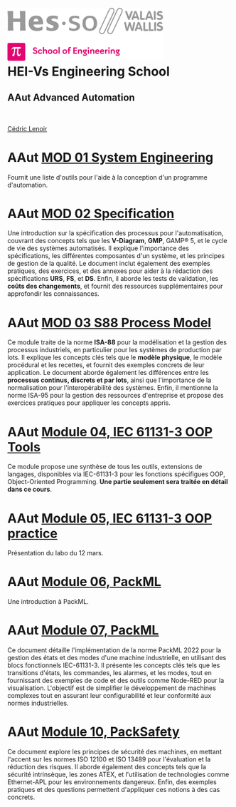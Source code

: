 <h1 align="left">
  <br>
  <img src="./img/hei-en.png" alt="HEI-Vs Logo" width="350">
  <br>
  HEI-Vs Engineering School <h2>AAut Advanced Automation</h2>
  <br>
</h1>

[Cédric Lenoir](mailto:cedric.lenoir@hevs.ch)


# AAut [MOD 01 System Engineering](./AAut_MOD_01_System_Engineering/README.md)
Fournit une liste d'outils pour l'aide à la conception d'un programme d'automation.


# AAut [MOD 02 Specification](/AAut_MOD_02_Specification/README.md)
Une introduction sur la spécification des processus pour l'automatisation, couvrant des concepts tels que les **V-Diagram**, **GMP**, GAMP® 5, et le cycle de vie des systèmes automatisés. Il explique l'importance des spécifications, les différentes composantes d'un système, et les principes de gestion de la qualité. Le document inclut également des exemples pratiques, des exercices, et des annexes pour aider à la rédaction des spécifications **URS**, **FS**, et **DS**. Enfin, il aborde les tests de validation, les **coûts des changements**, et fournit des ressources supplémentaires pour approfondir les connaissances.


# AAut [MOD 03 S88 Process Model](/AAut_MOD_03_S88_Model/README.md)
Ce module traite de la norme **ISA-88** pour la modélisation et la gestion des processus industriels, en particulier pour les systèmes de production par lots. Il explique les concepts clés tels que le **modèle physique**, le modèle procédural et les recettes, et fournit des exemples concrets de leur application. Le document aborde également les différences entre les **processus continus, discrets et par lots**, ainsi que l'importance de la normalisation pour l'interopérabilité des systèmes. Enfin, il mentionne la norme ISA-95 pour la gestion des ressources d'entreprise et propose des exercices pratiques pour appliquer les concepts appris.

# AAut [Module 04, IEC 61131-3 OOP Tools](./AAut_MOD_04_IEC_61131_OOP_TOOLS/README.md)
Ce module propose une synthèse de tous les outils, extensions de langages, disponibles via IEC-61131-3 pour les fonctions spécifigues OOP, Object-Oriented Programming. **Une partie seulement sera traitée en détail dans ce cours**.

# AAut [Module 05, IEC 61131-3 OOP practice](./AAut_MOD_05_IEC_61131_OOP_InPractice/README.MD)
Présentation du labo du 12 mars.


# AAut [Module 06, PackML](./AAut_MOD_06_TR88_Pack/README.md)
Une introduction à PackML.

# AAut [Module 07, PackML](./AAut_MOD_07_Pack_Components/README.md)
Ce document détaille l'implémentation de la norme PackML 2022 pour la gestion des états et des modes d'une machine industrielle, en utilisant des blocs fonctionnels IEC-61131-3.
Il présente les concepts clés tels que les transitions d'états, les commandes, les alarmes, et les modes, tout en fournissant des exemples de code et des outils comme Node-RED pour la visualisation.
L'objectif est de simplifier le développement de machines complexes tout en assurant leur configurabilité et leur conformité aux normes industrielles.

# AAut [Module 10, PackSafety](./AAut_MOD_10_Pack_Safety/)
Ce document explore les principes de sécurité des machines, en mettant l'accent sur les normes ISO 12100 et ISO 13489 pour l'évaluation et la réduction des risques. Il aborde également des concepts tels que la sécurité intrinsèque, les zones ATEX, et l'utilisation de technologies comme Ethernet-APL pour les environnements dangereux. Enfin, des exemples pratiques et des questions permettent d'appliquer ces notions à des cas concrets.